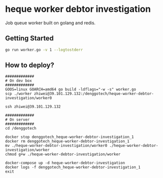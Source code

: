 heque worker debtor investigation
==========
Job queue worker built on golang and redis.

## Getting Started

```sh
go run worker.go -v 1 --logtostderr
```

## How to deploy?

```
#############
# On dev box
#############
GOOS=linux GOARCH=amd64 go build -ldflags="-w -s" worker.go
scp ./worker zhiwei@39.101.129.132:/denggotech/heque-worker-debtor-investigation/worker0

ssh zhiwei@39.101.129.132

#############
# On server
#############
cd /denggotech

docker stop denggotech_heque-worker-debtor-investigation_1
docker rm denggotech_heque-worker-debtor-investigation_1
mv ./heque-worker-debtor-investigation/worker0 ./heque-worker-debtor-investigation/worker
chmod g+w ./heque-worker-debtor-investigation/worker

docker-compose up -d heque-worker-debtor-investigation
docker logs -f denggotech_heque-worker-debtor-investigation_1
exit
```


